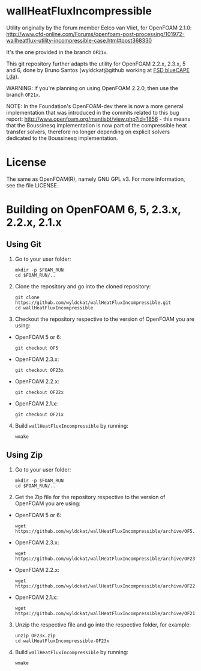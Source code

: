 wallHeatFluxIncompressible
==========================

Utility originally by the forum member Eelco van Vliet, for OpenFOAM 2.1.0: http://www.cfd-online.com/Forums/openfoam-post-processing/101972-wallheatflux-utility-incompressible-case.html#post368330

It's the one provided in the branch `OF21x`.

This git repository further adapts the utility for OpenFOAM 2.2.x, 2.3.x, 5 and 6, done by Bruno Santos (wyldckat@github working at [FSD blueCAPE Lda](http://www.bluecape.com.pt)).

WARNING: If you're planning on using OpenFOAM 2.2.0, then use the branch `OF21x`.

NOTE: In the Foundation's OpenFOAM-dev there is now a more general implementation that was introduced in the commits related to this bug report: http://www.openfoam.org/mantisbt/view.php?id=1856 - this means that the Boussinesq implementation is now part of the compressible heat transfer solvers, therefore no longer depending on explicit solvers dedicated to the Boussinesq implementation.


License
=======

The same as OpenFOAM(R), namely GNU GPL v3. For more information, see the file LICENSE.


Building on OpenFOAM 6, 5, 2.3.x, 2.2.x, 2.1.x
==============================================

Using Git
---------

  1. Go to your user folder:

     ```
     mkdir -p $FOAM_RUN
     cd $FOAM_RUN/..
     ```

  2. Clone the repository and go into the cloned repository:

     ```
     git clone https://github.com/wyldckat/wallHeatFluxIncompressible.git
     cd wallHeatFluxIncompressible
     ```

  3. Checkout the repository respective to the version of OpenFOAM you are using:

   * OpenFOAM 5 or 6:

     ```
     git checkout OF5
     ```

   * OpenFOAM 2.3.x:

     ```
     git checkout OF23x
     ```

   * OpenFOAM 2.2.x:

     ```
     git checkout OF22x
     ```

   * OpenFOAM 2.1.x:

     ```
     git checkout OF21x
     ```

  4. Build `wallHeatFluxIncompressible` by running:

     ```
     wmake
     ```


Using Zip
---------

  1. Go to your user folder:

     ```
     mkdir -p $FOAM_RUN
     cd $FOAM_RUN/..
     ```

  2. Get the Zip file for the repository respective to the version of OpenFOAM you are using:

   * OpenFOAM 5 or 6:

     ```
     wget https://github.com/wyldckat/wallHeatFluxIncompressible/archive/OF5.zip
     ```

   * OpenFOAM 2.3.x:

     ```
     wget https://github.com/wyldckat/wallHeatFluxIncompressible/archive/OF23x.zip
     ```

   * OpenFOAM 2.2.x:

     ```
     wget https://github.com/wyldckat/wallHeatFluxIncompressible/archive/OF22x.zip
     ```

   * OpenFOAM 2.1.x:

     ```
     wget https://github.com/wyldckat/wallHeatFluxIncompressible/archive/OF21x.zip
     ```

  3. Unzip the respective file and go into the respective folder, for example:

     ```
     unzip OF23x.zip
     cd wallHeatFluxIncompressible-OF23x
     ```

  4. Build `wallHeatFluxIncompressible` by running:

     ```
     wmake
     ```

